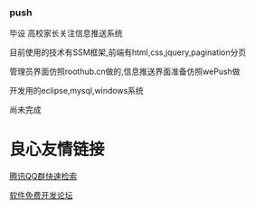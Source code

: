 ### push
毕设 高校家长关注信息推送系统

目前使用的技术有SSM框架,前端有html,css,jquery,pagination分页

管理员界面仿照roothub.cn做的,信息推送界面准备仿照wePush做

开发用的eclipse,mysql,windows系统

尚未完成

 # 良心友情链接

[腾讯QQ群快速检索](http://u.720life.cn/s/8cf73f7c)

[软件免费开发论坛](http://u.720life.cn/s/bbb01dc0)